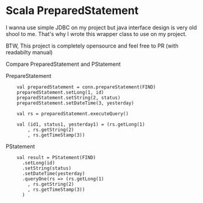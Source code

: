 Scala PreparedStatement
=====
I wanna use simple JDBC on my project but java interface design is very old shool to me.
That's why I wrote this wrapper class to use on my project. 

BTW, This project is completely opensource and feel free to PR (with readabilty manual)

Compare PreparedStatement and PStatement
 
PrepareStatement
```
    val preparedStatement = conn.prepareStatement(FIND)
    preparedStatement.setLong(1, id)
    preparedStatement.setString(2, status)
    preparedStatement.setDateTime(3, yesterday)
    
    val rs = preparedStatement.executeQuery()

    val (id1, status1, yesterday1) = (rs.getLong(1)
        , rs.getString(2)
        , rs.getTimeStamp(3))
```

PStatement
```
    val result = PStatement(FIND)
      .setLong(id)
      .setString(status)
      .setDateTime(yesterday)
      .queryOne(rs => (rs.getLong(1)
        , rs.getString(2)
        , rs.getTimeStamp(3))
      )
```
